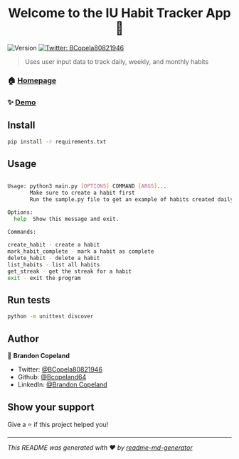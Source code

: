 <h1 align="center">Welcome to the IU Habit Tracker App 👋</h1>
<p>
  <img alt="Version" src="https://img.shields.io/badge/version-0.1-blue.svg?cacheSeconds=2592000" />
  <a href="https://twitter.com/BCopela80821946" target="_blank">
    <img alt="Twitter: BCopela80821946" src="https://img.shields.io/twitter/follow/BCopela80821946.svg?style=social" />
  </a>
</p>

> Uses user input data to track daily, weekly, and monthly habits

### 🏠 [Homepage](https://github.com/Bcopeland64/IU-Habit-Tracker-App)

### ✨ [Demo](https://github.com/Bcopeland64/IU-Habit-Tracker-App)

## Install

```sh
pip install -r requirements.txt
```

## Usage

```sh

Usage: python3 main.py [OPTIONS] COMMAND [ARGS]...
       Make sure to create a habit first
       Run the sample.py file to get an example of habits created daily, weekly, or monthly to familiarize yourself with the program

Options:
  help  Show this message and exit.

Commands:
    
create_habit - create a habit
mark_habit_complete - mark a habit as complete
delete_habit - delete a habit
list_habits - list all habits
get_streak - get the streak for a habit
exit - exit the program
```

## Run tests

```sh
python -m unittest discover
```

## Author

👤 **Brandon Copeland**

* Twitter: [@BCopela80821946](https://twitter.com/BCopela80821946)
* Github: [@Bcopeland64](https://github.com/Bcopeland64)
* LinkedIn: [@Brandon Copeland](https://linkedin.com/in/brandon-copeland64)

## Show your support

Give a ⭐️ if this project helped you!

***
_This README was generated with ❤️ by [readme-md-generator](https://github.com/kefranabg/readme-md-generator)_
